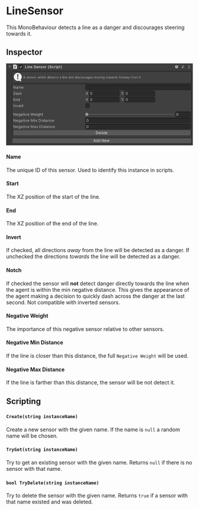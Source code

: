 # LineSensor

This MonoBehaviour detects a line as a danger and discourages steering towards it.

## Inspector

![EntityIdentity Inspector](../../../images/LineSensorInspector.png)

#### Name

The unique ID of this sensor. Used to identify this instance in scripts.

#### Start

The XZ position of the start of the line.

#### End

The XZ position of the end of the line.

#### Invert

If checked, all directions _away_ from the line will be detected as a danger. If unchecked the directions _towards_ the line will be detected as a danger.

#### Notch
If checked the sensor will <b>not</b> detect danger directly towards the line when the agent is within the min negative distance. This gives the appearance of the agent making a decision to quickly dash across the danger at the last second. Not compatible with inverted sensors.

#### Negative Weight

The importance of this negative sensor relative to other sensors.

#### Negative Min Distance

If the line is closer than this distance, the full `Negative Weight` will be used.

#### Negative Max Distance

If the line is farther than this distance, the sensor will be not detect it.

## Scripting

#### `Create(string instanceName)`

Create a new sensor with the given name. If the name is `null` a random name will be chosen.

#### `TryGet(string instanceName)`

Try to get an existing sensor with the given name. Returns `null` if there is no sensor with that name.

#### `bool TryDelete(string instanceName)`

Try to delete the sensor with the given name. Returns `true` if a sensor with that name existed and was deleted.